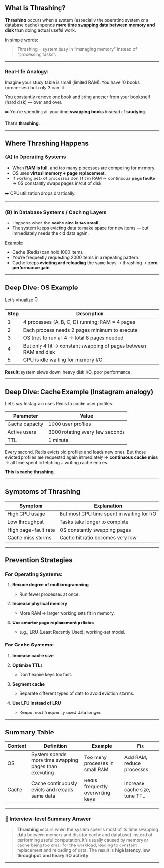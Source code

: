 ##  What is Thrashing?

**Thrashing** occurs when a system (especially the operating system or a database cache) spends **more time swapping data between memory and disk** than doing actual useful work.

 In simple words:

> Thrashing = system busy in “managing memory” instead of “processing tasks”.

---

###  Real-life Analogy:

Imagine your study table is small (limited RAM).
You have 10 books (processes) but only 3 can fit.

You constantly remove one book and bring another from your bookshelf (hard disk) — over and over.

➡️ You’re spending all your time **swapping books** instead of **studying**.

That’s **thrashing**.

---

##  Where Thrashing Happens

### (A) In **Operating Systems**

* When **RAM is full**, and too many processes are competing for memory.
* OS uses **virtual memory + page replacement**.
* If working sets of processes don’t fit in RAM → continuous **page faults** → OS constantly swaps pages in/out of disk.

➡️ CPU utilization drops drastically.

---

### (B) In **Database Systems / Caching Layers**

* Happens when the **cache size is too small**.
* The system keeps evicting data to make space for new items — but immediately needs the old data again.

Example:

* Cache (Redis) can hold 1000 items.
* You’re frequently requesting 2000 items in a repeating pattern.
* Cache keeps **evicting and reloading** the same keys → thrashing → **zero performance gain**.

---

##  Deep Dive: OS Example

Let’s visualize 👇

| Step | Description                                                      |
| ---- | ---------------------------------------------------------------- |
| 1    | 4 processes (A, B, C, D) running; RAM = 4 pages                  |
| 2    | Each process needs 2 pages minimum to execute                    |
| 3    | OS tries to run all 4 → total 8 pages needed                     |
| 4    | But only 4 fit → constant swapping of pages between RAM and disk |
| 5    | CPU is idle waiting for memory I/O                               |

**Result:** system slows down, heavy disk I/O, poor performance.

---

##  Deep Dive: Cache Example (Instagram analogy)

Let’s say Instagram uses Redis to cache user profiles.

| Parameter      | Value                           |
| -------------- | ------------------------------- |
| Cache capacity | 1000 user profiles              |
| Active users   | 3000 rotating every few seconds |
| TTL            | 1 minute                        |

Every second, Redis evicts old profiles and loads new ones.
But those evicted profiles are requested again immediately → **continuous cache miss** → all time spent in fetching + writing cache entries.

**This is cache thrashing**.

---

##  Symptoms of Thrashing

| Symptom              | Explanation                                |
| -------------------- | ------------------------------------------ |
| High CPU usage       | But most CPU time spent in waiting for I/O |
| Low throughput       | Tasks take longer to complete              |
| High page-fault rate | OS constantly swapping pages               |
| Cache miss storms    | Cache hit ratio becomes very low           |

---

##  Prevention Strategies

###  For Operating Systems:

1. **Reduce degree of multiprogramming**

   * Run fewer processes at once.
2. **Increase physical memory**

   * More RAM → larger working sets fit in memory.
3. **Use smarter page replacement policies**

   * e.g., LRU (Least Recently Used), working-set model.

###  For Cache Systems:

1. **Increase cache size**
2. **Optimize TTLs**

   * Don’t expire keys too fast.
3. **Segment cache**

   * Separate different types of data to avoid eviction storms.
4. **Use LFU instead of LRU**

   * Keeps most frequently used data longer.

---

##  Summary Table

| Context | Definition                                            | Example                           | Fix                           |
| ------- | ----------------------------------------------------- | --------------------------------- | ----------------------------- |
| OS      | System spends more time swapping pages than executing | Too many processes in small RAM   | Add RAM, reduce processes     |
| Cache   | Cache continuously evicts and reloads same data       | Redis frequently overwriting keys | Increase cache size, tune TTL |

---

### 💬 Interview-level Summary Answer

> **Thrashing** occurs when the system spends most of its time swapping data between memory and disk (or cache and database) instead of performing useful computation. It’s usually caused by memory or cache being too small for the workload, leading to constant replacement and reloading of data.
> The result is **high latency, low throughput, and heavy I/O activity**.

---
